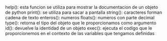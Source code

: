 help(): esta funcion se utiliza para mostrar la documentacion de un objeto de python
print(): se utiliza para sacar a pantalla
string(): caracteres forman cadena de texto
enteros(): numeros
floats(): numeros con parte decimal
type(): retorna el tipo del objeto que le proporcionamos como argumento 
id(): devuelve la identidad de un objeto
exec(): ejecuta el codigo que le proporcionemos en el contexto de las variables que tengamos definidas
